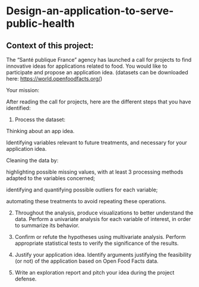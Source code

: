 # Design-an-application-to-serve-public-health
## Context of this project:
The “Santé publique France” agency has launched a call for projects to find innovative ideas for applications related to food. You would like to participate and propose an application idea.
(datasets can be downloaded here: https://world.openfoodfacts.org/)

Your mission:

After reading the call for projects, here are the different steps that you have identified:

1) Process the dataset:

Thinking about an app idea.

Identifying variables relevant to future treatments, and necessary for your application idea.

Cleaning the data by:

highlighting possible missing values, with at least 3 processing methods adapted to the variables concerned;

identifying and quantifying possible outliers for each variable;

automating these treatments to avoid repeating these operations.

2) Throughout the analysis, produce visualizations to better understand the data. Perform a univariate analysis for each variable of interest, in order to summarize its behavior.

3) Confirm or refute the hypotheses using multivariate analysis. Perform appropriate statistical tests to verify the significance of the results.

4) Justify your application idea. Identify arguments justifying the feasibility (or not) of the application based on Open Food Facts data.

5) Write an exploration report and pitch your idea during the project defense.

